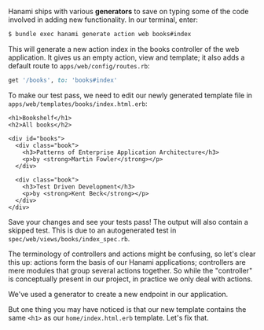 Hanami ships with various **generators** to save on typing some of the code involved in adding new functionality. In our terminal, enter:
    
```sh    
$ bundle exec hanami generate action web books#index
```

This will generate a new action index in the books controller of the web application. It gives us an empty action, view and template; it also adds a default route to `apps/web/config/routes.rb`:
    
```ruby    
get '/books', to: 'books#index'
```

To make our test pass, we need to edit our newly generated template file in `apps/web/templates/books/index.html.erb`:
    
    
```erb
<h1>Bookshelf</h1>
<h2>All books</h2>

<div id="books">
  <div class="book">
    <h3>Patterns of Enterprise Application Architecture</h3>
    <p>by <strong>Martin Fowler</strong></p>
  </div>

  <div class="book">
    <h3>Test Driven Development</h3>
    <p>by <strong>Kent Beck</strong></p>
  </div>
</div>
```

Save your changes and see your tests pass! The output will also contain a skipped test. This is due to an autogenerated test in `spec/web/views/books/index_spec.rb`.

The terminology of controllers and actions might be confusing, so let's clear this up: actions form the basis of our Hanami applications; controllers are mere modules that group several actions together. So while the "controller" is conceptually present in our project, in practice we only deal with actions.

We've used a generator to create a new endpoint in our application.

But one thing you may have noticed is that our new template contains the same `<h1>` as our `home/index.html.erb` template.
Let's fix that.

